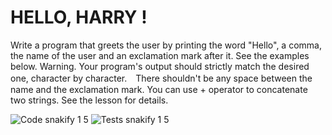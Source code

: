 # HELLO, HARRY !

Write a program that greets the user by printing the word "Hello", a comma, the name of the user and an exclamation mark after it. See the examples below.
Warning. Your program's output should strictly match the desired one, character by character.　There shouldn't be any space between the name and the exclamation mark. You can use + operator to concatenate two strings. See the lesson for details.

![Code snakify 1 5](https://user-images.githubusercontent.com/111761417/189401738-32ded8d2-0013-467d-a01a-754a7ad69117.png)
![Tests snakify 1 5](https://user-images.githubusercontent.com/111761417/189401760-d4720e0e-3dd4-41cd-b215-ff97a47a6cb6.png)


